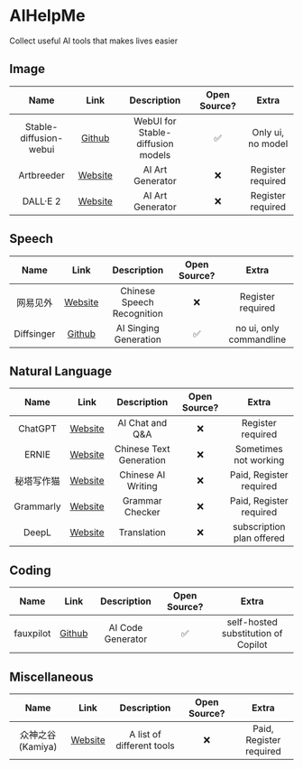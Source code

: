 # AIHelpMe
Collect useful AI tools that makes lives easier

## Image
| Name | Link | Description | Open Source? | Extra |
| :--: | :--: | :--: | :--: | :--: |
| Stable-diffusion-webui | [Github](https://github.com/AUTOMATIC1111/stable-diffusion-webui) | WebUI for Stable-diffusion models | ✅ | Only ui, no model |
| Artbreeder | [Website](https://www.artbreeder.com/) | AI Art Generator | ❌ | Register required |
| DALL·E 2 | [Website](https://openai.com/dall-e-2/) | AI Art Generator | ❌ | Register required |

## Speech
| Name | Link | Description | Open Source? | Extra |
| :--: | :--: | :--: | :--: | :--: |
| 网易见外 | [Website](https://jianwai.youdao.com/) | Chinese Speech Recognition | ❌ | Register required |
| Diffsinger | [Github](https://github.com/MoonInTheRiver/DiffSinger) | AI Singing Generation | ✅ | no ui, only commandline |

## Natural Language
| Name | Link | Description | Open Source? | Extra |
| :--: | :--: | :--: | :--: | :--: |
| ChatGPT | [Website](https://chat.openai.com) | AI Chat and Q&A  | ❌ | Register required |
| ERNIE | [Website](https://wenxin.baidu.com/ernie3) | Chinese Text Generation  | ❌ | Sometimes not working |
| 秘塔写作猫 | [Website](https://xiezuocat.com/#/) | Chinese AI Writing | ❌ | Paid, Register required |
| Grammarly | [Website](https://www.grammarly.com/) | Grammar Checker | ❌ | Paid, Register required |
| DeepL | [Website](https://www.deepl.com/translator) | Translation | ❌ | subscription plan offered |

## Coding
| Name | Link | Description | Open Source? | Extra |
| :--: | :--: | :--: | :--: | :--: |
| fauxpilot | [Github](https://github.com/fauxpilot/fauxpilot) | AI Code Generator | ✅ | self-hosted substitution of Copilot |

## Miscellaneous
| Name | Link | Description | Open Source? | Extra |
| :--: | :--: | :--: | :--: | :--: |
| 众神之谷(Kamiya) | [Website](https://kamiya.dev) | A list of different tools | ❌ | Paid, Register required |
